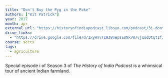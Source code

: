 ```yaml
---
title: "Don't Buy the Pyg in the Poke"
authors: ["Kit Patrick"]
year: 2017
month: apr
external_url: "https://historyofindiapodcast.libsyn.com/podcast/3i-dont-buy-the-pyg-in-the-poke"
drive_links:
  - "https://drive.google.com/file/d/1xyHVvT19Z8mepsEsNkvW7vj1odDtqtIf/view?usp=drivesdk"
course: sects
tags:
  - agriculture
---
```


Special episode i of Season 3 of *The History of India Podcast* is a whimsical tour of ancient Indian farmland.

